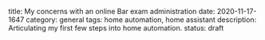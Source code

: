 title: My concerns with an online Bar exam administration
date: 2020-11-17-1647
category: general
tags: home automation, home assistant
description: Articulating my first few steps into home automation. 
status: draft 




